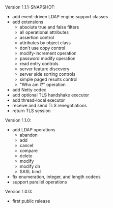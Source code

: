Version 1.1.1-SNAPSHOT:
- add event-driven LDAP engine support classes
- add extensions
  - absolute true and false filters
  - all operational attributes
  - assertion control
  - attributes by object class
  - don't use copy control
  - modify-increment operation
  - password modify operation
  - read entry controls
  - server feature discovery
  - server side sorting controls
  - simple paged results control
  - "Who am I?" operation
- add Netty codec
- add optional TLS handshake executor
- add thread-local executor
- receive and send TLS renegotiations
- return TLS session

Version 1.1.0:
- add LDAP operations
  - abandon
  - add
  - cancel
  - compare
  - delete
  - modify
  - modify dn
  - SASL bind
- fix enumeration, integer, and length codecs
- support parallel operations

Version 1.0.0:
- first public release
